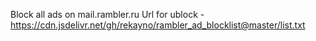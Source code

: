 Block all ads on mail.rambler.ru
Url for ublock - https://cdn.jsdelivr.net/gh/rekayno/rambler_ad_blocklist@master/list.txt
